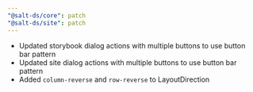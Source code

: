 ```yaml
---
"@salt-ds/core": patch
"@salt-ds/site": patch
---
```


- Updated storybook dialog actions with multiple buttons to use button bar pattern
- Updated site dialog actions with multiple buttons to use button bar pattern
- Added `column-reverse` and `row-reverse` to LayoutDirection
